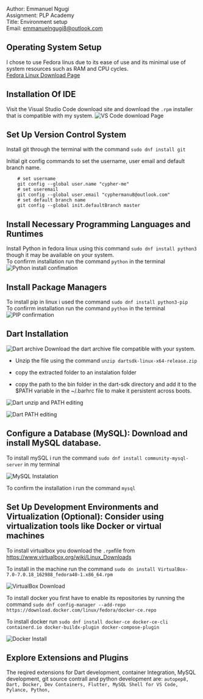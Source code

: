 Author: Emmanuel Ngugi<br>
Assignment: PLP Academy<br>
Title: Environment setup<br>
Email: emmanuelngugi8@outlook.com<br>

## Operating System Setup
I chose to use Fedora linus due to its ease of use and its minimal use of system resources such as RAM and CPU cycles. <br>
[Fedora Linux Download Page](https://fedoraproject.org/workstation/download/)


## Installation Of IDE

Visit the Visual Studio Code download site and download the `.rpm` installer that is compatible with my system.
![VS Code download Page](./imgs/Screenshot%20from%202024-06-18%2011-07-03.png)

## Set Up Version Control System
Install git through the terminal with the command `sudo dnf install git`<br>

Initial git config commands to set the username, user email and default branch name.
```
    # set username
    git config --global user.name "cypher-me"
    # set useremail
    git config --global user.email "cyphermanu8@outlook.com"
    # set default branch name
    git config --global init.defaultBranch master
```

## Install Necessary Programming Languages and Runtimes
Install Python in fedora linux using this command `sudo dnf install python3` though it may be available on your system.<br>
To confirrm installation run the command `python` in the terminal
![Python install confimation](./imgs/Screenshot%20from%202024-06-18%2011-21-18.png)

## Install Package Managers

To install pip in linux i used the command `sudo dnf install python3-pip`
<br>
To confirrm installation run the command `python` in the terminal
![PIP confirmation](./imgs/Screenshot%20from%202024-06-18%2011-23-03.png)

## Dart Installation 

![Dart archive](./imgs/Screenshot%20from%202024-06-18%2010-43-37.png)
Download the dart archive file compatible with your system.<br>
- Unzip the file using the command `unzip dartsdk-linux-x64-release.zip` <br>

- copy the extracted folder to an instalation folder
- copy the path to the bin folder in the dart-sdk directory and add it to the $PATH variable in the ~/.barhrc file to make it persistent across boots. 

![Dart unzip and PATH editing](./imgs/Screenshot%20from%202024-06-18%2011-58-17.png)

![Dart PATH editing](./imgs/Screenshot%20from%202024-06-18%2012-00-04.png)

## Configure a Database (MySQL): Download and install MySQL database.

To install mySQL i run the command `sudo dnf install community-mysql-server` in my terminal

![MySQL Instalation](./imgs/Screenshot%20from%202024-06-18%2011-27-34.png)

To confirm the installation i run the command `mysql`

## Set Up Development Environments and Virtualization (Optional): Consider using virtualization tools like Docker or virtual machines
To install virtualbox you download the `.rpm`file from https://www.virtualbox.org/wiki/Linux_Downloads<br>

To install in the machine run the command `sudo dn install VirtualBox-7.0-7.0.18_162988_fedora40-1.x86_64.rpm`

![VirtualBox Download](./imgs/Screenshot%20from%202024-06-18%2011-36-27.png)

To install docker you first have to enable its repositories by running the command `sudo dnf config-manager --add-repo https://download.docker.com/linux/fedora/docker-ce.repo
`<br>

To install docker run `sudo dnf install docker-ce docker-ce-cli containerd.io docker-buildx-plugin docker-compose-plugin`

![Docker Install](./imgs/Screenshot%20from%202024-06-18%2011-38-56.png)


## Explore Extensions and Plugins

The reqired extensions for Dart development, container Integration, MySQL development, git source contrall and python development are: `autopep8, Dart, Docker, Dev Containers, Flutter, MySQL Shell for VS Code, Pylance, Python, `

